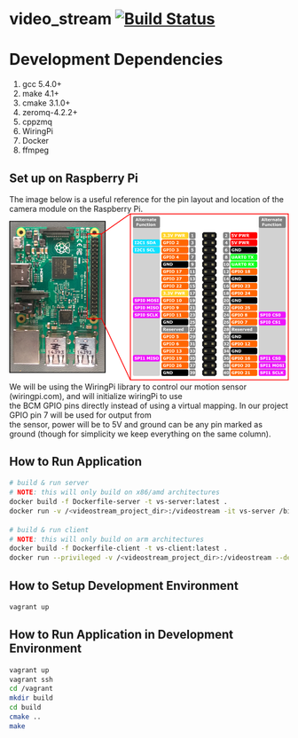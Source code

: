 # video_stream [![Build Status](https://travis-ci.org/moorem27/video_stream.svg?branch=master)](https://travis-ci.org/moorem27/video_stream)

# Development Dependencies
1. gcc 5.4.0+
2. make 4.1+
3. cmake 3.1.0+
4. zeromq-4.2.2+
5. cppzmq
6. WiringPi
7. Docker
8. ffmpeg
  
## Set up on Raspberry Pi
The image below is a useful reference for the pin layout and location of the camera module on the Raspberry Pi.  
![](images/rp_pinout.png?raw=true)    
We will be using the WiringPi library to control our motion sensor (wiringpi.com), and will initialize wiringPi to use  
the BCM GPIO pins directly instead of using a virtual mapping. In our project GPIO pin 7 will be used for output from  
the sensor, power will be to 5V and ground can be any pin marked as ground (though for simplicity we keep everything on the same column). 

## How to Run Application
```bash
# build & run server
# NOTE: this will only build on x86/amd architectures
docker build -f Dockerfile-server -t vs-server:latest .
docker run -v /<videostream_project_dir>:/videostream -it vs-server /bin/bash

# build & run client
# NOTE: this will only build on arm architectures
docker build -f Dockerfile-client -t vs-client:latest .
docker run --privileged -v /<videostream_project_dir>:/videostream --device=/dev/vchiq -it vs-client /bin/bash
```

## How to Setup Development Environment
```bash
vagrant up
```
## How to Run Application in Development Environment
```bash
vagrant up
vagrant ssh
cd /vagrant
mkdir build
cd build
cmake ..
make
```
